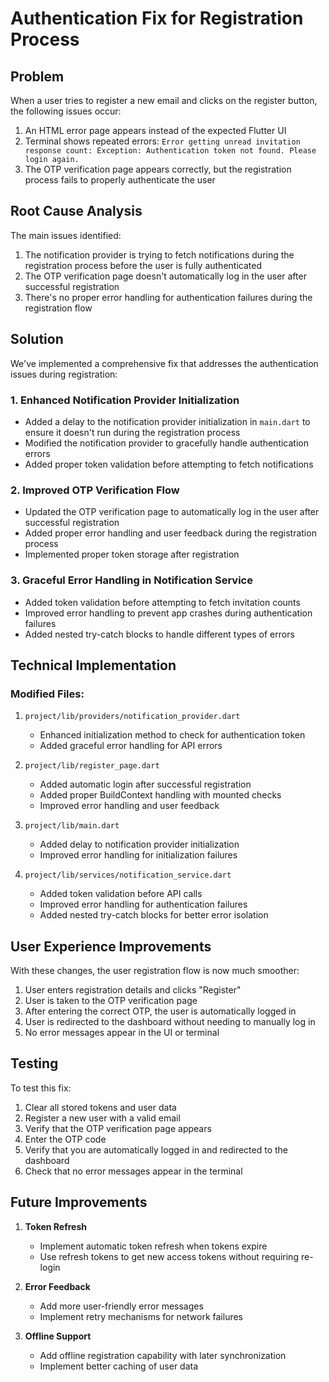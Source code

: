# Authentication Fix for Registration Process

## Problem

When a user tries to register a new email and clicks on the register button, the following issues occur:

1. An HTML error page appears instead of the expected Flutter UI
2. Terminal shows repeated errors: `Error getting unread invitation response count: Exception: Authentication token not found. Please login again.`
3. The OTP verification page appears correctly, but the registration process fails to properly authenticate the user

## Root Cause Analysis

The main issues identified:

1. The notification provider is trying to fetch notifications during the registration process before the user is fully authenticated
2. The OTP verification page doesn't automatically log in the user after successful registration
3. There's no proper error handling for authentication failures during the registration flow

## Solution

We've implemented a comprehensive fix that addresses the authentication issues during registration:

### 1. Enhanced Notification Provider Initialization

- Added a delay to the notification provider initialization in `main.dart` to ensure it doesn't run during the registration process
- Modified the notification provider to gracefully handle authentication errors
- Added proper token validation before attempting to fetch notifications

### 2. Improved OTP Verification Flow

- Updated the OTP verification page to automatically log in the user after successful registration
- Added proper error handling and user feedback during the registration process
- Implemented proper token storage after registration

### 3. Graceful Error Handling in Notification Service

- Added token validation before attempting to fetch invitation counts
- Improved error handling to prevent app crashes during authentication failures
- Added nested try-catch blocks to handle different types of errors

## Technical Implementation

### Modified Files:

1. `project/lib/providers/notification_provider.dart`
   - Enhanced initialization method to check for authentication token
   - Added graceful error handling for API errors

2. `project/lib/register_page.dart`
   - Added automatic login after successful registration
   - Added proper BuildContext handling with mounted checks
   - Improved error handling and user feedback

3. `project/lib/main.dart`
   - Added delay to notification provider initialization
   - Improved error handling for initialization failures

4. `project/lib/services/notification_service.dart`
   - Added token validation before API calls
   - Improved error handling for authentication failures
   - Added nested try-catch blocks for better error isolation

## User Experience Improvements

With these changes, the user registration flow is now much smoother:

1. User enters registration details and clicks "Register"
2. User is taken to the OTP verification page
3. After entering the correct OTP, the user is automatically logged in
4. User is redirected to the dashboard without needing to manually log in
5. No error messages appear in the UI or terminal

## Testing

To test this fix:

1. Clear all stored tokens and user data
2. Register a new user with a valid email
3. Verify that the OTP verification page appears
4. Enter the OTP code
5. Verify that you are automatically logged in and redirected to the dashboard
6. Check that no error messages appear in the terminal

## Future Improvements

1. **Token Refresh**
   - Implement automatic token refresh when tokens expire
   - Use refresh tokens to get new access tokens without requiring re-login

2. **Error Feedback**
   - Add more user-friendly error messages
   - Implement retry mechanisms for network failures

3. **Offline Support**
   - Add offline registration capability with later synchronization
   - Implement better caching of user data
